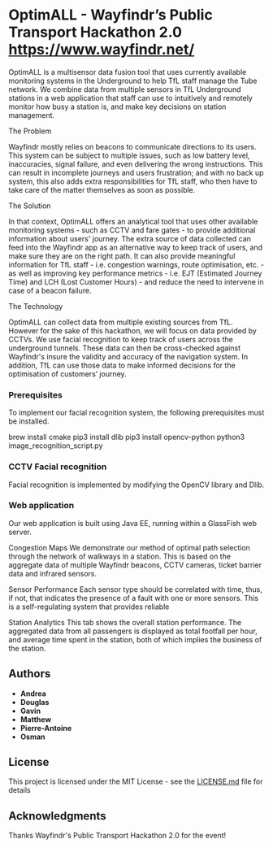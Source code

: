 # OptimALL - Wayfindr’s Public Transport Hackathon 2.0 https://www.wayfindr.net/

OptimALL is a multisensor data fusion tool that uses currently available monitoring systems in the Underground to help TfL staff manage the Tube network. We combine data from multiple sensors in TfL Underground stations in a web application that staff can use to intuitively and remotely monitor how busy a station is, and make key decisions on station management. 

The Problem

Wayfindr mostly relies on beacons to communicate directions to its users. This system can be subject to multiple issues, such as low battery level, inaccuracies, signal failure, and even delivering the wrong instructions.
This can result in incomplete journeys and users frustration; and with no back up system, this also adds extra responsibilities for TfL staff, who then have to take care of the matter themselves as soon as possible.

The Solution

In that context, OptimALL offers an analytical tool that uses other available monitoring systems - such as CCTV and fare gates - to provide additional information about users' journey. The extra source of data collected can feed into the Wayfindr app as an alternative way to keep track of users, and make sure they are on the right path. It can also provide meaningful information for TfL staff - i.e. congestion warnings, route optimisation, etc. - as well as improving key performance metrics - i.e. EJT (Estimated Journey Time) and LCH (Lost Customer Hours) - and reduce the need to intervene in case of a beacon failure.

The Technology

OptimALL can collect data from multiple existing sources from TfL. However for the sake of this hackathon, we will focus on data provided by CCTVs. We use facial recognition to keep track of users across the underground tunnels. These data can then be cross-checked against Wayfindr's insure the validity and accuracy of the navigation system. In addition, TfL can use those data to make informed decisions for the optimisation of customers’ journey.

### Prerequisites

To implement our facial recognition system, the following prerequisites must be installed.

brew install cmake
pip3 install dlib
pip3 install opencv-python
python3 image_recognition_script.py

### CCTV Facial recognition

Facial recognition is implemented by modifying the OpenCV library and Dlib.

### Web application

Our web application is built using Java EE, running within a GlassFish web server.

Congestion Maps
We demonstrate our method of optimal path selection through the network of walkways in a station. This is based on the aggregate data of multiple Wayfindr beacons, CCTV cameras, ticket barrier data and infrared sensors. 

Sensor Performance
Each sensor type should be correlated with time, thus, if not, that indicates the presence of a fault with one or more sensors. This is a self-regulating system that provides reliable 

Station Analytics
This tab shows the overall station performance. The aggregated data from all passengers is displayed as total footfall per hour, and average time spent in the station, both of which implies the business of the station.

## Authors

* **Andrea**
* **Douglas**
* **Gavin**
* **Matthew**
* **Pierre-Antoine**
* **Osman**

## License

This project is licensed under the MIT License - see the [LICENSE.md](LICENSE.md) file for details

## Acknowledgments

Thanks Wayfindr's Public Transport Hackathon 2.0 for the event!
